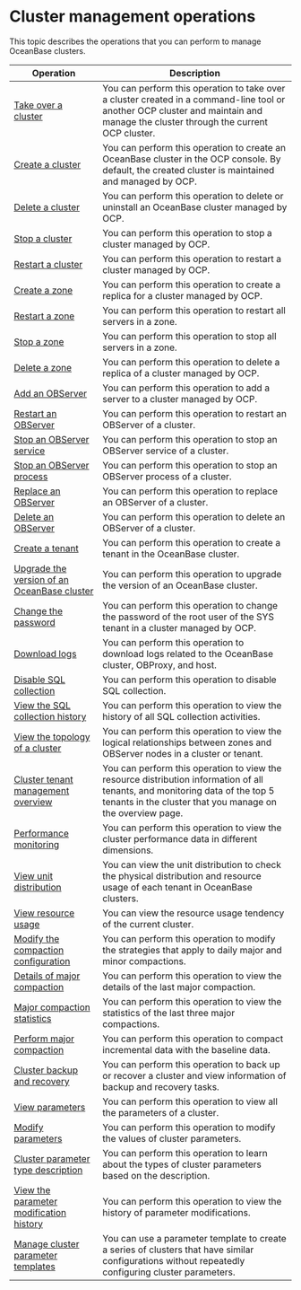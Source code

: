 # Cluster management operations

This topic describes the operations that you can perform to manage OceanBase clusters.

|                                                Operation                                                |                                                                                        Description                                                                                         |
|---------------------------------------------------------------------------------------------------------|--------------------------------------------------------------------------------------------------------------------------------------------------------------------------------------------|
| [Take over a cluster](200.basic-operations/100.take-over-a-cluster.md)                                      | You can perform this operation to take over a cluster created in a command-line tool or another OCP cluster and maintain and manage the cluster through the current OCP cluster.           |
| [Create a cluster](200.basic-operations/200.create-a-cluster-1.md)                                         | You can perform this operation to create an OceanBase cluster in the OCP console. By default, the created cluster is maintained and managed by OCP.                                        |
| [Delete a cluster](200.basic-operations/300.delete-a-cluster-1.md)                                         | You can perform this operation to delete or uninstall an OceanBase cluster managed by OCP.                                                                                                 |
| [Stop a cluster](200.basic-operations/400.stop-a-cluster-1.md)                                           | You can perform this operation to stop a cluster managed by OCP.                                                                                                                           |
| [Restart a cluster](200.basic-operations/500.restart-a-cluster-1.md)                                        | You can perform this operation to restart a cluster managed by OCP.                                                                                                                        |
| [Create a zone](200.basic-operations/600.manage-a-zone/100.create-zone-1.md)                                            | You can perform this operation to create a replica for a cluster managed by OCP.                                                                                                           |
| [Restart a zone](200.basic-operations/600.manage-a-zone/200.restart-zone.md)                                           | You can perform this operation to restart all servers in a zone.                                                                                                                           |
| [Stop a zone](200.basic-operations/600.manage-a-zone/300.stop-zone.md)                                              | You can perform this operation to stop all servers in a zone.                                                                                                                              |
| [Delete a zone](200.basic-operations/600.manage-a-zone/400.delete-a-zone.md)                                            | You can perform this operation to delete a replica of a cluster managed by OCP.                                                                                                            |
| [Add an OBServer](200.basic-operations/700.manage-observer/100.add-an-observer.md)                                          | You can perform this operation to add a server to a cluster managed by OCP.                                                                                                                |
| [Restart an OBServer](200.basic-operations/700.manage-observer/200.restart-observer.md)                                      | You can perform this operation to restart an OBServer of a cluster.                                                                                                                        |
| [Stop an OBServer service](200.basic-operations/700.manage-observer/300.stop-observer.md)                                         | You can perform this operation to stop an OBServer service of a cluster.                                                                                                                           |
| [Stop an OBServer process](200.basic-operations/700.manage-observer/400.stop-observer-process.md)                                         | You can perform this operation to stop an OBServer process of a cluster.                                                                                                                           |
| [Replace an OBServer](200.basic-operations/700.manage-observer/500.replace-observer.md)                                      | You can perform this operation to replace an OBServer of a cluster.                                                                                                                        |
| [Delete an OBServer](200.basic-operations/700.manage-observer/600.delete-observer.md)                                       | You can perform this operation to delete an OBServer of a cluster.                                                                                                                         |
| [Create a tenant](../500.tenant-functions/200.manage-basic-tenant-operations/100.create-a-tenant-3.md)                                          | You can perform this operation to create a tenant in the OceanBase cluster.                                                                                                                |
| [Upgrade the version of an OceanBase cluster](200.basic-operations/800.upgrade-version-1.md)              | You can perform this operation to upgrade the version of an OceanBase cluster.                                                                                                             |
| [Change the password](200.basic-operations/900.change-password-2.md)                                      | You can perform this operation to change the password of the root user of the SYS tenant in a cluster managed by OCP.                                                                      |
| [Download logs](200.basic-operations/1000.download-log.md)                                            | You can perform this operation to download logs related to the OceanBase cluster, OBProxy, and host.                                                                                       |
| [Disable SQL collection](200.basic-operations/1100.disable-sql-collection.md)                                   | You can perform this operation to disable SQL collection.                                                                                                                                  |
| [View the SQL collection history](200.basic-operations/1200.view-the-sql-collection-switch-history.md)                          | You can perform this operation to view the history of all SQL collection activities.                                                                                                       |
| [View the topology of a cluster](../400.cluster-features/300.view-the-topology-of-a-cluster.md)                           | You can perform this operation to view the logical relationships between zones and OBServer nodes in a cluster or tenant.                                                                  |
| [Cluster tenant management overview](../400.cluster-features/400.overview-of-cluster-tenant-management.md)                       | You can perform this operation to view the resource distribution information of all tenants, and monitoring data of the top 5 tenants in the cluster that you manage on the overview page. |
| [Performance monitoring](../400.cluster-features/500.performance-monitoring-1.md)                                   | You can perform this operation to view the cluster performance data in different dimensions.                                                                                               |
| [View unit distribution](600.cluster-resource-management/100.view-the-unit-distribution.md)                              | You can view the unit distribution to check the physical distribution and resource usage of each tenant in OceanBase clusters.                |
| [View resource usage](600.cluster-resource-management/200.view-resource-usage.md)                              | You can view the resource usage tendency of the current cluster.                |
| [Modify the compaction configuration](700.merge-management/100.modify-a-merge-configuration-1.md)                      | You can perform this operation to modify the strategies that apply to daily major and minor compactions.                                                                                   |
| [Details of major compaction](700.merge-management/200.merge-details-1.md)                              | You can perform this operation to view the details of the last major compaction.                                                                                                           |
| [Major compaction statistics](700.merge-management/300.merging-statistics-1.md)                              | You can perform this operation to view the statistics of the last three major compactions.                                                                                                 |
| [Perform major compaction](700.merge-management/400.perform-merge-1.md)                                 | You can perform this operation to compact incremental data with the baseline data.                                                                                                         |
| [Cluster backup and recovery](800.backup-and-recovery/100.create-a-backup-strategy.md)                              | You can perform this operation to back up or recover a cluster and view information of backup and recovery tasks.                                                                          |
| [View parameters](900.parameters-1/100.view-the-parameter-list-2.md)                                          | You can perform this operation to view all the parameters of a cluster.                                                                                                                    |
| [Modify parameters](900.parameters-1/200.modify-parameters-2.md)                                        | You can perform this operation to modify the values of cluster parameters.                                                                                                                 |
| [Cluster parameter type description](900.parameters-1/300.cluster-parameter-type-1.md)                       | You can perform this operation to learn about the types of cluster parameters based on the description.                                                                                    |
| [View the parameter modification history](900.parameters-1/400.view-parameter-modification-history-2.md)                  | You can perform this operation to view the history of parameter modifications.                                                                                                             |
| [Manage cluster parameter templates](../400.cluster-features/1000.cluster-parameter-template-management.md)                  | You can use a parameter template to create a series of clusters that have similar configurations without repeatedly configuring cluster parameters.                                                                                                             |
